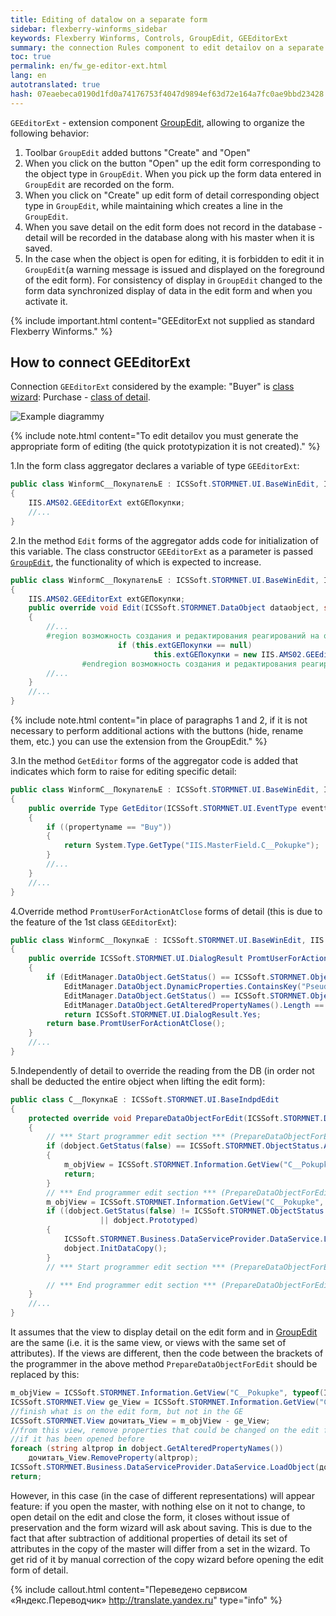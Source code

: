 ```yaml
--- 
title: Editing of datalow on a separate form 
sidebar: flexberry-winforms_sidebar 
keywords: Flexberry Winforms, Controls, GroupEdit, GEEditorExt 
summary: the connection Rules component to edit detailov on a separate form 
toc: true 
permalink: en/fw_ge-editor-ext.html 
lang: en 
autotranslated: true 
hash: 07eaebeca0190d1fd0a74176753f4047d9894ef63d72e164a7fc0ae9bbd23428 
--- 
```


`GEEditorExt` - extension component [GroupEdit](fw_group-edit.html), allowing to organize the following behavior: 

1. Toolbar `GroupEdit` added buttons "Create" and "Open" 
2. When you click on the button "Open" up the edit form corresponding to the object type in `GroupEdit`. When you pick up the form data entered in `GroupEdit` are recorded on the form. 
3. When you click on "Create" up edit form of detail corresponding object type in `GroupEdit`, while maintaining which creates a line in the `GroupEdit`. 
4. When you save detail on the edit form does not record in the database - detail will be recorded in the database along with his master when it is saved. 
5. In the case when the object is open for editing, it is forbidden to edit it in `GroupEdit`(a warning message is issued and displayed on the foreground of the edit form). For consistency of display in `GroupEdit` changed to the form data synchronized display of data in the edit form and when you activate it. 

{% include important.html content="GEEditorExt not supplied as standard Flexberry Winforms." %} 

## How to connect GEEditorExt 

Connection `GEEditorExt` considered by the example: "Buyer" is [class wizard](fd_key-concepts.html): Purchase - [class of detail](fd_key-concepts.html). 

![Example diagrammy](/images/pages/products/flexberry-winforms/controls/groupedit/class-diagram_-customer-purchase2.jpg) 

{% include note.html content="To edit detailov you must generate the appropriate form of editing (the quick prototypization it is not created)." %} 

1.In the form class aggregator declares a variable of type `GEEditorExt`: 

```csharp
public class WinformC__ПокупательE : ICSSoft.STORMNET.UI.BaseWinEdit, IIS.MasterField.DPDIC__ПокупательE
{
    IIS.AMS02.GEEditorExt extGEПокупки;
    //... 
}
``` 

2.In the method `Edit` forms of the aggregator adds code for initialization of this variable. The class constructor `GEEditorExt` as a parameter is passed [`GroupEdit`](fw_group-edit.html), the functionality of which is expected to increase. 

```csharp
public class WinformC__ПокупательE : ICSSoft.STORMNET.UI.BaseWinEdit, IIS.MasterField.DPDIC__ПокупательE
{
    IIS.AMS02.GEEditorExt extGEПокупки;
    public override void Edit(ICSSoft.STORMNET.DataObject dataobject, string contpath, string propertyname, object tag)
    {
        //... 
        #region возможность создания и редактирования реагирований на отдельной формы из GE
                        if (this.extGEПокупки == null)
                                this.extGEПокупки = new IIS.AMS02.GEEditorExt(Покупки);
                #endregion возможность создания и редактирования реагирований на отдельной формы из GE
        //... 
    }
    //... 
}
``` 

{% include note.html content="in place of paragraphs 1 and 2, if it is not necessary to perform additional actions with the buttons (hide, rename them, etc.) you can use the extension from the GroupEdit." %} 

3.In the method `GetEditor` forms of the aggregator code is added that indicates which form to raise for editing specific detail: 

```csharp
public class WinformC__ПокупательE : ICSSoft.STORMNET.UI.BaseWinEdit, IIS.MasterField.DPDIC__ПокупательE
{
    public override Type GetEditor(ICSSoft.STORMNET.UI.EventType eventtype, ICSSoft.STORMNET.DataObject dataobject, string contpath, string propertyname)
    {
        if ((propertyname == "Buy"))
        {
            return System.Type.GetType("IIS.MasterField.C__Pokupke");
        }
        //... 
    }
    //... 
}
``` 

4.Override method `PromtUserForActionAtClose` forms of detail (this is due to the feature of the 1st class `GEEditorExt`): 

```csharp
public class WinformC__ПокупкаE : ICSSoft.STORMNET.UI.BaseWinEdit, IIS.MasterField.DPDIC__ПокупкаE
{
    public override ICSSoft.STORMNET.UI.DialogResult PromtUserForActionAtClose()
    {
        if (EditManager.DataObject.GetStatus() == ICSSoft.STORMNET.ObjectStatus.Created &&
            EditManager.DataObject.DynamicProperties.ContainsKey("Pseudocoherent") ||
            EditManager.DataObject.GetStatus() == ICSSoft.STORMNET.ObjectStatus.UnAltered &&
            EditManager.DataObject.GetAlteredPropertyNames().Length == 0)
            return ICSSoft.STORMNET.UI.DialogResult.Yes;
        return base.PromtUserForActionAtClose();
    }
    //... 
}
``` 

5.Independently of detail to override the reading from the DB (in order not shall be deducted the entire object when lifting the edit form): 

```csharp
public class C__ПокупкаE : ICSSoft.STORMNET.UI.BaseIndpdEdit
{
    protected override void PrepareDataObjectForEdit(ICSSoft.STORMNET.DataObject dobject)
    {
        // *** Start programmer edit section *** (PrepareDataObjectForEdit (DataObject) start) 
        if (dobject.GetStatus(false) == ICSSoft.STORMNET.ObjectStatus.Altered)
        {
            m_objView = ICSSoft.STORMNET.Information.GetView("C__Pokupke", typeof(IIS.MasterField.Покупка));
            return;
        }
        // *** End programmer edit section *** (PrepareDataObjectForEdit (DataObject) start) 
        m_objView = ICSSoft.STORMNET.Information.GetView("C__Pokupke", typeof(IIS.MasterField.Покупка));
        if ((dobject.GetStatus(false) != ICSSoft.STORMNET.ObjectStatus.Created)
                    || dobject.Prototyped)
        {
            ICSSoft.STORMNET.Business.DataServiceProvider.DataService.LoadObject(m_objView, dobject, false, false);
            dobject.InitDataCopy();
        }
        // *** Start programmer edit section *** (PrepareDataObjectForEdit (DataObject) end) 

        // *** End programmer edit section *** (PrepareDataObjectForEdit (DataObject) end) 
    }
    //... 
}
``` 

It assumes that the view to display detail on the edit form and in [GroupEdit](fw_group-edit.html) are the same (i.e. it is the same view, or views with the same set of attributes). If the views are different, then the code between the brackets of the programmer in the above method `PrepareDataObjectForEdit` should be replaced by this: 

```csharp
m_objView = ICSSoft.STORMNET.Information.GetView("C__Pokupke", typeof(IIS.MasterField.Покупка));
ICSSoft.STORMNET.View ge_View = ICSSoft.STORMNET.Information.GetView("C__ПокупкаD", typeof(IIS.MasterField.Покупка));
//finish what is on the edit form, but not in the GE 
ICSSoft.STORMNET.View дочитать_View = m_objView - ge_View;
//from this view, remove properties that could be changed on the edit form, 
//if it has been opened before 
foreach (string altprop in dobject.GetAlteredPropertyNames())
    дочитать_View.RemoveProperty(altprop);
ICSSoft.STORMNET.Business.DataServiceProvider.DataService.LoadObject(дочитать_View, dobject, false, false);
return;
``` 

However, in this case (in the case of different representations) will appear feature: if you open the master, with nothing else on it not to change, to open detail on the edit and close the form, it closes without issue of preservation and the form wizard will ask about saving. This is due to the fact that after subtraction of additional properties of detail its set of attributes in the copy of the master will differ from a set in the wizard. To get rid of it by manual correction of the copy wizard before opening the edit form of detail. 



{% include callout.html content="Переведено сервисом «Яндекс.Переводчик» <http://translate.yandex.ru>" type="info" %}